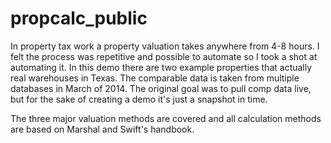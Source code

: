 propcalc_public
===============

In property tax work a property valuation takes anywhere from 4-8 hours. I felt the process was repetitive and possible to automate so I took a shot at automating it. In this demo there are two example properties that actually real warehouses in Texas. The comparable data is taken from multiple databases in March of 2014. The original goal was to pull comp data live, but for the sake of creating a demo it's just a snapshot in time.

The three major valuation methods are covered and all calculation methods are based on Marshal and Swift's handbook.
